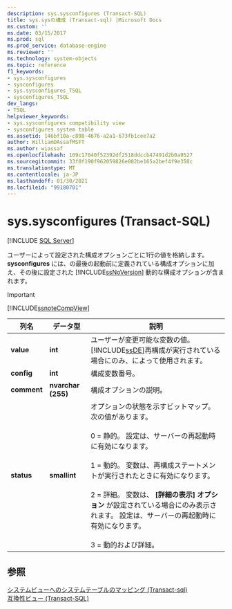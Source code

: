 ```yaml
---
description: sys.sysconfigures (Transact-SQL)
title: sys.sysの構成 (Transact-sql) |Microsoft Docs
ms.custom: ''
ms.date: 03/15/2017
ms.prod: sql
ms.prod_service: database-engine
ms.reviewer: ''
ms.technology: system-objects
ms.topic: reference
f1_keywords:
- sys.sysconfigures
- sysconfigures
- sys.sysconfigures_TSQL
- sysconfigures_TSQL
dev_langs:
- TSQL
helpviewer_keywords:
- sys.sysconfigures compatibility view
- sysconfigures system table
ms.assetid: 146bf10a-c898-4676-a2a1-673fb1cee7a2
author: WilliamDAssafMSFT
ms.author: wiassaf
ms.openlocfilehash: 109c17040f52392df2518ddccb47491d2b0a9527
ms.sourcegitcommit: 33f0f190f962059826e002be165a2bef4f9e350c
ms.translationtype: MT
ms.contentlocale: ja-JP
ms.lasthandoff: 01/30/2021
ms.locfileid: "99180701"
---
```

# <a name="syssysconfigures-transact-sql"></a>sys.sysconfigures (Transact-SQL)
[!INCLUDE [SQL Server](../../includes/applies-to-version/sqlserver.md)]

  ユーザーによって設定された構成オプションごとに1行の値を格納します。 **sysconfigures** には、の最後の起動前に定義されている構成オプションに加え、その後に設定された [!INCLUDE[ssNoVersion](../../includes/ssnoversion-md.md)] 動的な構成オプションが含まれます。  
  
> [!IMPORTANT]  
>  [!INCLUDE[ssnoteCompView](../../includes/ssnotecompview-md.md)]  
  
|列名|データ型|説明|  
|-----------------|---------------|-----------------|  
|**value**|**int**|ユーザーが変更可能な変数の値。 [!INCLUDE[ssDE](../../includes/ssde-md.md)]再構成が実行されている場合にのみ、によって使用されます。|  
|**config**|**int**|構成変数番号。|  
|**comment**|**nvarchar (255)**|構成オプションの説明。|  
|**status**|**smallint**|オプションの状態を示すビットマップ。 次の値があります。<br /><br /> 0 = 静的。 設定は、サーバーの再起動時に有効になります。<br /><br /> 1 = 動的。 変数は、再構成ステートメントが実行されたときに有効になります。<br /><br /> 2 = 詳細。 変数は、 **[詳細の表示] オプション** が設定されている場合にのみ表示されます。 設定は、サーバーの再起動時に有効になります。<br /><br /> 3 = 動的および詳細。|  
  
## <a name="see-also"></a>参照  
 [システムビューへのシステムテーブルのマッピング &#40;Transact-sql&#41;](../../relational-databases/system-tables/mapping-system-tables-to-system-views-transact-sql.md)   
 [互換性ビュー &#40;Transact-SQL&#41;](~/relational-databases/system-compatibility-views/system-compatibility-views-transact-sql.md)  
  
  
